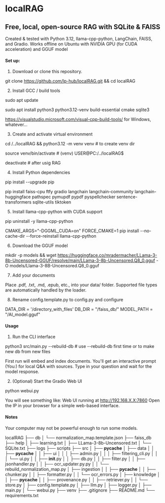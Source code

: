 # localRAG

## Free, local, open-source RAG with SQLite & FAISS

Created & tested with Python 3.12, llama-cpp-python, LangChain, FAISS, and Gradio. Works offline on Ubuntu with NVIDIA GPU (for CUDA acceleration) and GGUF model

#### Set up:

1. Download or clone this repository.

git clone https://github.com/lp-hub/localRAG.git && cd localRAG

2. Install GCC / build tools

sudo apt update

sudo apt install python3 python3.12-venv build-essential cmake sqlite3

https://visualstudio.microsoft.com/visual-cpp-build-tools/ for Windows, whatever...

3. Create and activate virtual environment

cd /../localRAG && python3.12 -m venv venv # to create venv dir

source venv/bin/activate # (venv) USER@PC:/../localRAG$

deactivate # after usig RAG

4. Install Python dependencies

pip install --upgrade pip

pip install faiss-cpu ftfy gradio langchain langchain-community langchain-huggingface pathspec pymupdf pypdf pyspellchecker sentence-transformers sqlite-utils tiktoken

5. Install llama-cpp-python with CUDA support

pip uninstall -y llama-cpp-python

CMAKE_ARGS="-DGGML_CUDA=on" FORCE_CMAKE=1 pip install --no-cache-dir --force-reinstall llama-cpp-python

6. Download the GGUF model

mkdir -p models && wget https://huggingface.co/mradermacher/LLama-3-8b-Uncensored-GGUF/resolve/main/LLama-3-8b-Uncensored.Q8_0.gguf -O models/Llama-3-8B-Uncensored.Q8_0.gguf

7. Add your documents

Place .pdf, .txt, .md, .epub, etc., into your data/ folder.
Supported file types are automatically handled by the loader.

8. Rename config.template.py to config.py and configure

DATA_DIR = '/directory_with_files'
DB_DIR = "/faiss_db/"
MODEL_PATH = "/AI_model.gguf"

#### Usage

1. Run the CLI interface

python3 src/main.py --rebuild-db # use --rebuild-db first time or to make new db from new files

First run will embed and index documents.
You'll get an interactive prompt (You:) for local Q&A with sources.
Type in your question and wait for the model response.

2. (Optional) Start the Gradio Web UI

python webui.py

You will see something like:
Web UI running at http://192.168.X.X:7860
Open the IP in your browser for a simple web-based interface.

#### Notes

Your computer may not be powerful enough to run some models.

localRAG
├── db
│   └── normalization_map.template.json
├── faiss_db
├── help
│   ├── learning.txt
│   ├── LLama-3-8b-Uncensored.txt
│   └── SQLite.txt
├── logs
├── scripts
├── src
│   ├── __pycache__
│   ├── data
│   │   ├── __pycache__
│   │   ├── ui
│   │   │   ├── admin.py
│   │   │   ├── filtering_cli.py
│   │   │   └── ui.py
│   │   ├── __init__.py
│   │   ├── db.py
│   │   ├── filter.py
│   │   ├── jsonhandler.py
│   │   ├── ocr_updater.py.py
│   │   └── rebuild_normalization_map.py
│   ├── ingestion
│   │   ├── __pycache__
│   │   ├── chunker.py
│   │   ├── formatter.py
│   │   └── ocr_errors.py
│   ├── knowledge
│   │   ├── __pycache__
│   │   ├── provenance.py
│   │   ├── retriever.py
│   │   └── store.py
│   ├── config.template.py
│   ├── llm.py
│   ├── logger.py
│   ├── main.py
│   └── webui.py
├── venv
├── .gitignore
├── README.md
└── requirements.txt
